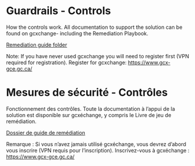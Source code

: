 # Guardrails - Controls

How the controls work.
All documentation to support the solution can be found on gcxchange- including the Remediation Playbook.

[Remediation guide folder](https://gcxgce.sharepoint.com/teams/10001628/Shared%20Documents/Forms/AllItems.aspx?id=%2Fteams%2F10001628%2FShared%20Documents%2FGeneral%2FAzure%20CaC%20%2D%20Guardrail%20Controls%20Remediation%20Guide&p=true&ga=1)

Note: If you have never used gcxchange you will need to register first (VPN required for registration). Register for gcxchange: https://www.gcx-gce.gc.ca/


# Mesures de sécurité - Contrôles

Fonctionnement des contrôles. Toute la documentation à l’appui de la solution est disponible sur gcxéchange, y compris le Livre de jeu de remédiation.

[Dossier de guide de remédiation](https://gcxgce.sharepoint.com/teams/10001628/Shared%20Documents/Forms/AllItems.aspx?id=%2Fteams%2F10001628%2FShared%20Documents%2FGeneral%2FAzure%20CaC%20%2D%20Guardrail%20Controls%20Remediation%20Guide&p=true&ga=1)

Remarque : Si vous n’avez jamais utilisé gcxéchange, vous devrez d’abord vous inscrire (VPN requis pour l’inscription). Inscrivez-vous à gcxéchange : https://www.gcx-gce.gc.ca/

